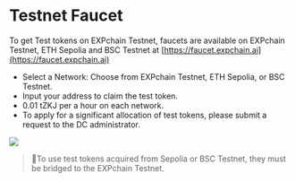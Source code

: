 # Testnet Faucet

To get Test tokens on EXPchain Testnet, faucets are available on EXPchain Testnet, ETH Sepolia and BSC Testnet at [https://faucet.expchain.ai](https://faucet.expchain.ai)

- Select a Network: Choose from EXPchain Testnet, ETH Sepolia, or BSC Testnet.
- Input your address to claim the test token.
- 0.01 tZKJ per a hour on each network.
- To apply for a significant allocation of test tokens, please submit a request to the DC administrator.

![](https://github.com/user-attachments/assets/105c8346-5fd0-4e29-8131-114b47aa23f4)

> 🌟To use test tokens acquired from Sepolia or BSC Testnet, they must be bridged to the EXPchain Testnet.
